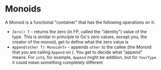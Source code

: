 # Monoids

A Monoid is a functional "container" that has the following operations on it:

- `Zero() T` - returns the zero (in FP, called the "identity") value of the type.
    This is similar in principle to Go's zero values, except you, the creator 
    of the monoid, get to define what the zero value is
- `Append(other T) Monoid<T>` - appends `other` to the callee (the Monoid 
    that you are calling `Append` on ). You get to decide what "append" means.
    For `int`s,  for example, `Append` might be addition, but for `YourType`
    it could mean something completely different
